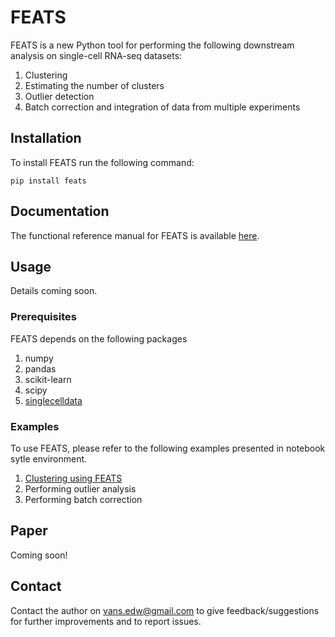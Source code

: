 # FEATS

FEATS is a new Python tool for performing the following downstream analysis on single-cell RNA-seq datasets:

1. Clustering
2. Estimating the number of clusters
3. Outlier detection
4. Batch correction and integration of data from multiple experiments

## Installation

To install FEATS run the following command:

`pip install feats`

## Documentation

The functional reference manual for FEATS is available [here](https://feats.readthedocs.io/en/latest/index.html).

## Usage

Details coming soon.

### Prerequisites

FEATS depends on the following packages

1. numpy
2. pandas
3. scikit-learn
4. scipy
5. [singlecelldata](https://edwinv87.github.io/singlecelldata/)

### Examples

To use FEATS, please refer to the following examples presented in notebook sytle environment.

1. [Clustering using FEATS](docs/FEATS-Clustering.md)
2. Performing outlier analysis
3. Performing batch correction

## Paper

Coming soon!

## Contact

Contact the author on vans.edw@gmail.com to give feedback/suggestions for further improvements and to report issues.
